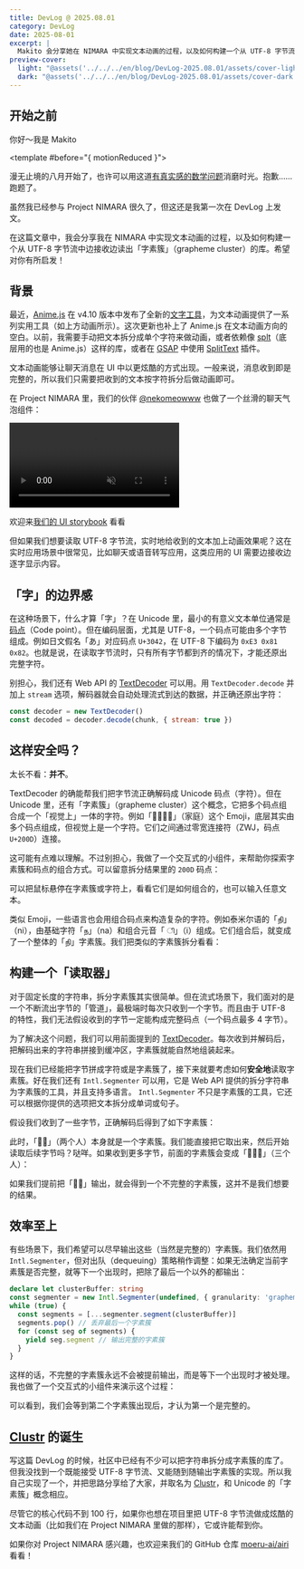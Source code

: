 ```yaml
---
title: DevLog @ 2025.08.01
category: DevLog
date: 2025-08-01
excerpt: |
  Makito 会分享她在 NIMARA 中实现文本动画的过程，以及如何构建一个从 UTF-8 字节流中边接收边读出「字素簇」（grapheme cluster）的库。希望对你有所启发！
preview-cover:
  light: "@assets('../../../en/blog/DevLog-2025.08.01/assets/cover-light.avif')"
  dark: "@assets('../../../en/blog/DevLog-2025.08.01/assets/cover-dark.avif')"
---
```


<script setup>
import CharacterMatcher from '../../../en/blog/DevLog-2025.08.01/CharacterMatcher.vue'
import GraphemeClusterAssembler from '../../../en/blog/DevLog-2025.08.01/GraphemeClusterAssembler.vue'
import GraphemeClusterInspector from '../../../en/blog/DevLog-2025.08.01/GraphemeClusterInspector.vue'
import RollingText from '../../../en/blog/DevLog-2025.08.01/RollingText.vue'
</script>

## 开始之前

<RollingText text-2xl>
你好～我是 Makito

<template #before="{ motionReduced }">
<div text-sm>
<template v-if="!motionReduced">

> 下方动画效果可通过右上角的「减少动画」开关控制

</template>
<template v-else>

> **下方动画效果已关闭** <br />
> 可以通过右上角的「减少动画」开关重新开启动画

</template>
</div>
</template>
</RollingText>

漫无止境的八月开始了，也许可以用这道[有真实感的数学问题](https://oeis.org/A180632/a180632.pdf)消磨时光。抱歉……跑题了。

虽然我已经参与 Project NIMARA 很久了，但这还是我第一次在 DevLog 上发文。

在这篇文章中，我会分享我在 NIMARA 中实现文本动画的过程，以及如何构建一个从 UTF-8 字节流中边接收边读出「字素簇」（grapheme cluster）的库。希望对你有所启发！

## 背景

最近，[Anime.js](https://animejs.com/) 在 v4.10 版本中发布了全新的[文字工具](https://animejs.com/documentation/text)，为文本动画提供了一系列实用工具（如上方动画所示）。这次更新也补上了 Anime.js 在文本动画方向的空白。以前，我需要手动把文本拆分成单个字符来做动画，或者依赖像 [splt](https://www.spltjs.com/)（底层用的也是 Anime.js）这样的库，或者在 [GSAP](https://gsap.com/) 中使用 [SplitText](https://gsap.com/docs/v3/Plugins/SplitText/) 插件。

文本动画能够让聊天消息在 UI 中以更炫酷的方式出现。一般来说，消息收到即是完整的，所以我们只需要把收到的文本按字符拆分后做动画即可。

在 Project NIMARA 里，我们的伙伴 [@nekomeowww](https://github.com/nekomeowww) 也做了一个丝滑的聊天气泡组件：

<video controls muted autoplay loop max-w="500px" w-full mx-auto>
  <source src="../../../en/blog/DevLog-2025.08.01/assets/animated-chat-bubble.mp4">
</video>

<div text-sm text-center>

欢迎来[我们的 UI storybook](https://airi.moeru.ai/ui/#/story/src-components-gadgets-chatbubbleminimalism-story-vue?variantId=chat) 看看

</div>

但如果我们想要读取 UTF-8 字节流，实时地给收到的文本加上动画效果呢？这在实时应用场景中很常见，比如聊天或语音转写应用，这类应用的 UI 需要边接收边逐字显示内容。

## 「字」的边界感

在这种场景下，什么才算「字」？在 Unicode 里，最小的有意义文本单位通常是[码点](https://www.unicode.org/versions/Unicode14.0.0/ch02.pdf#G25564)（Code point）。但在编码层面，尤其是 UTF-8，一个码点可能由多个字节组成。例如日文假名「あ」对应码点 `U+3042`，在 UTF-8 下编码为 `0xE3 0x81 0x82`。也就是说，在读取字节流时，只有所有字节都到齐的情况下，才能还原出完整字符。

别担心，我们还有 Web API 的 [TextDecoder](https://developer.mozilla.org/en-US/docs/Web/API/TextDecoder) 可以用。用 `TextDecoder.decode` 并加上 `stream` 选项，解码器就会自动处理流式到达的数据，并正确还原出字符：

```javascript
const decoder = new TextDecoder()
const decoded = decoder.decode(chunk, { stream: true })
```

## 这样安全吗？

太长不看：**并不**。

TextDecoder 的确能帮我们把字节流正确解码成 Unicode 码点（字符）。但在 Unicode 里，还有「字素簇」（grapheme cluster）这个概念，它把多个码点组合成一个「视觉上」一体的字符。例如「👩‍👩‍👧‍👦」（家庭）这个 Emoji，底层其实由多个码点组成，但视觉上是一个字符。它们之间通过零宽连接符（ZWJ，码点 `U+200D`）连接。

这可能有点难以理解。不过别担心，我做了一个交互式的小组件，来帮助你探索字素簇和码点的组合方式。可以留意拆分结果里的 `200D` 码点：

<GraphemeClusterInspector initText="👩‍👩‍👧‍👦🏄‍♀️🤼‍♂️🙋‍♀️" />

<div text-sm text-center>

可以把鼠标悬停在字素簇或字符上，看看它们是如何组合的，也可以输入任意文本。

</div>

类似 Emoji，一些语言也会用组合码点来构造复杂的字符。例如泰米尔语的「நி」（ni），由基础字符「ந」（na）和组合元音「 ி」（i）组成。它们组合后，就变成了一个整体的「நி」字素簇。我们把类似的字素簇拆分看看：

<GraphemeClusterInspector initText="நிกำषिक्षि" /> <!-- cSpell:disable-line -->

## 构建一个「读取器」

对于固定长度的字符串，拆分字素簇其实很简单。但在流式场景下，我们面对的是一个不断流出字节的「管道」，最极端时每次只收到一个字节。而且由于 UTF-8 的特性，我们无法假设收到的字节一定能构成完整码点（一个码点最多 4 字节）。

为了解决这个问题，我们可以用前面提到的 [TextDecoder](https://developer.mozilla.org/en-US/docs/Web/API/TextDecoder)。每次收到并解码后，把解码出来的字符串拼接到缓冲区，字素簇就能自然地组装起来。

现在我们已经能把字节拼成字符或是字素簇了，接下来就要考虑如何<b title="安全第一呀" underline="~ dotted" cursor-help>安全地</b>读取字素簇。好在我们还有 `Intl.Segmenter` 可以用，它是 Web API 提供的拆分字符串为字素簇的工具，并且支持多语言。 `Intl.Segmenter` 不只是字素簇的工具，它还可以根据你提供的选项把文本拆分成单词或句子。

假设我们收到了一些字节，正确解码后得到了如下字素簇：

<div flex="~ row items-center justify-center gap-1" overflow="x-scroll">
<GraphemeClusterAssembler :characters="[...'👩‍👧']" />
</div>

此时，「👩‍👧」（两个人）本身就是一个字素簇。我们能直接把它取出来，然后开始读取后续字节吗？哒咩。如果收到更多字节，前面的字素簇会变成「👩‍👧‍👦」（三个人）：

<div flex="~ row items-center justify-center gap-1" overflow="x-scroll">
<GraphemeClusterAssembler :characters="['👩‍👧', '‍', '👦']" />
</div>

如果我们提前把「👩‍👧」输出，就会得到一个不完整的字素簇，这并不是我们想要的结果。

## 效率至上

有些场景下，我们希望可以尽早输出这些（当然是完整的）字素簇。我们依然用 `Intl.Segmenter`，但对出队（dequeuing）策略稍作调整：如果无法确定当前字素簇是否完整，就等下一个出现时，把除了最后一个以外的都输出：

```ts
declare let clusterBuffer: string
const segmenter = new Intl.Segmenter(undefined, { granularity: 'grapheme' })
while (true) {
  const segments = [...segmenter.segment(clusterBuffer)]
  segments.pop() // 丢弃最后一个字素簇
  for (const seg of segments) {
    yield seg.segment // 输出完整的字素簇
  }
}
```

这样的话，不完整的字素簇永远不会被提前输出，而是等下一个出现时才被处理。我也做了一个交互式的小组件来演示这个过程：

<CharacterMatcher />

<div text-sm text-center>

可以看到，我们会等到第二个字素簇出现后，才认为第一个是完整的。

</div>

## [Clustr](https://github.com/sumimakito/clustr) 的诞生

写这篇 DevLog 的时候，社区中已经有不少可以把字符串拆分成字素簇的库了。但我没找到一个既能接受 UTF-8 字节流、又能随到随输出字素簇的实现。所以我自己实现了一个，并把思路分享给了大家，并取名为 [Clustr](https://github.com/sumimakito/clustr)，和 Unicode 的「字素簇」概念相应。

尽管它的核心代码不到 100 行，如果你也想在项目里把 UTF-8 字节流做成炫酷的文本动画（比如我们在 Project NIMARA 里做的那样），它或许能帮到你。

如果你对 Project NIMARA 感兴趣，也欢迎来我们的 GitHub 仓库 [moeru-ai/airi](https://github.com/moeru-ai/airi) 看看！
